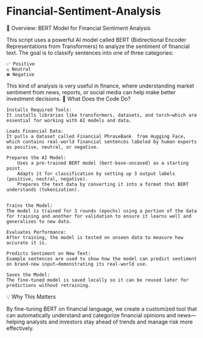 # Financial-Sentiment-Analysis

📌 Overview: BERT Model for Financial Sentiment Analysis 

This script uses a powerful AI model called BERT (Bidirectional Encoder Representations from Transformers)  to analyze the sentiment  of financial text. The goal is to classify sentences into one of three categories: 

    ✅ Positive 
    ⚖️ Neutral 
    ❌ Negative 
     

This kind of analysis is very useful in finance, where understanding market sentiment from news, reports, or social media can help make better investment decisions. 
🔧 What Does the Code Do? 

    Installs Required Tools: 
    It installs libraries like transformers, datasets, and torch—which are essential for working with AI models and data. 

    Loads Financial Data: 
    It pulls a dataset called Financial PhraseBank  from Hugging Face, which contains real-world financial sentences labeled by human experts as positive, neutral, or negative. 

    Prepares the AI Model:    
        Uses a pre-trained BERT model (bert-base-uncased) as a starting point.
        Adapts it for classification by setting up 3 output labels (positive, neutral, negative).
        Prepares the text data by converting it into a format that BERT understands (tokenization).
         

    Trains the Model: 
    The model is trained for 3 rounds (epochs) using a portion of the data for training and another for validation to ensure it learns well and generalizes to new data. 

    Evaluates Performance: 
    After training, the model is tested on unseen data to measure how accurate it is. 

    Predicts Sentiment on New Text: 
    Example sentences are used to show how the model can predict sentiment on brand-new input—demonstrating its real-world use. 

    Saves the Model: 
    The fine-tuned model is saved locally so it can be reused later for predictions without retraining. 
     

💡 Why This Matters 

By fine-tuning BERT on financial language, we create a customized tool  that can automatically understand and categorize financial opinions and news—helping analysts and investors stay ahead of trends and manage risk more effectively. 
